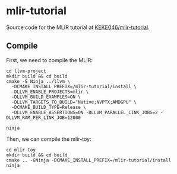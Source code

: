 # mlir-tutorial

Source code for the MLIR tutorial at [KEKE046/mlir-tutorial](https://github.com/KEKE046/mlir-tutorial).

## Compile
First, we need to compile the MLIR:
```shell
cd llvm-project
mkdir build && cd build
cmake -G Ninja ../llvm \
  -DCMAKE_INSTALL_PREFIX=/mlir-tutorial/install \
  -DLLVM_ENABLE_PROJECTS=mlir \
  -DLLVM_BUILD_EXAMPLES=ON \
  -DLLVM_TARGETS_TO_BUILD="Native;NVPTX;AMDGPU" \
  -DCMAKE_BUILD_TYPE=Release \
  -DLLVM_ENABLE_ASSERTIONS=ON -DLLVM_PARALLEL_LINK_JOBS=2 -DLLVM_RAM_PER_LINK_JOB=12000

ninja
```

Then, we can compile the mlir-toy:
```shell
cd mlir-toy
mkdir build && cd build
cmake .. -GNinja -DCMAKE_INSTALL_PREFIX=/mlir-tutorial/install
ninja
```